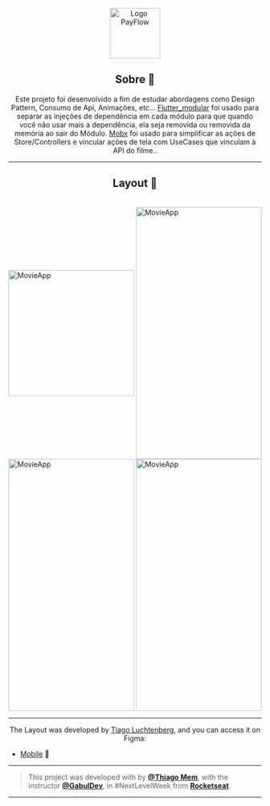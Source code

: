 <p align="center">
      <img src="https://raw.githubusercontent.com/byThiagoMem/movie_app/master/assets/images/logo.png" width="100" alt="Logo PayFlow"/>
</p>

<h2 align="center">Sobre 📖</h2>

<p align="center">
    Este projeto foi desenvolvido a fim de estudar abordagens como Design Pattern, Consumo de Api, Animações, etc...
    <a href="https://pub.dev/packages/flutter_modular">Flutter_modular</a> foi usado para separar as injeções de dependência em cada módulo para que quando você não usar mais a dependência, ela seja removida ou removida da memória ao sair do Módulo. <a href="https://pub.dev/packages/mobx">Mobx</a> foi usado para simplificar as ações de Store/Controllers e vincular ações de tela com UseCases que vinculam à API do filme..<br>
</p>

---

<h2 align="center">Layout 🎨</h2>
   
  <div style="display: inline_block"><br>
      <img align="center" alt="MovieApp" height="" width="250" src="https://raw.githubusercontent.com/byThiagoMem/movie_app/master/assets/screenshots/home.jpg">
      <img align="center" alt="MovieApp" height="500" width="250" src="https://github.com/byThiagoMem/movie_app/blob/master/assets/screenshots/details.jpg?raw=true">
      <img align="center" alt="MovieApp" height="500" width="250" src="https://github.com/byThiagoMem/movie_app/blob/master/assets/screenshots/sinopsy.jpg?raw=true">
      <img align="center" alt="MovieApp" height="500" width="250" src="https://github.com/byThiagoMem/movie_app/blob/master/assets/screenshots/discover.jpg?raw=true">
      
      
   </div>
   
   ---
   

   <p align="center">
      The Layout was developed by <a href="https://instagram.com/tiagoluchtenberg">Tiago Luchtenberg</a>, and you can access it on Figma:
   
   - <a href="https://www.figma.com/file/kLK7FYnWKMoN68sQXcSniu/PayFlow">Mobile</a> 📱
   </p>

   ---

   >This project was developed with by **[@Thiago Mem](https://www.linkedin.com/in/thiago-a-mem-311720130/)**, with the instructor **[@GabulDev](https://www.linkedin.com/in/gabuldev/)**, in #NextLevelWeek from **[Rocketseat](https://rocketseat.com.br/)**.<br>

---
